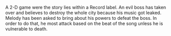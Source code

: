 A 2-D game were the story lies within a Record label. An evil boss has taken over and believes to destroy the whole city because his music got leaked. Melody has been asked to bring about his powers to defeat the boss. In order to do that, he most attack based on the beat of the song unless he is vulnerable to death.
